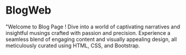 # BlogWeb
"Welcome to Blog Page ! Dive into a world of captivating narratives and insightful musings crafted with passion and precision. Experience a seamless blend of engaging content and visually appealing design, all meticulously curated using HTML, CSS, and Bootstrap. 
